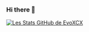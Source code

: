 ### Hi there 👋

<!--
**EvoXCX/EvoXCX** is a ✨ _special_ ✨ repository because its `README.md` (this file) appears on your GitHub profile.

Here are some ideas to get you started:

- 🔭 I’m currently working on ...
- 🌱 I’m currently learning ...
- 👯 I’m looking to collaborate on ...
- 🤔 I’m looking for help with ...
- 💬 Ask me about ...
- 📫 How to reach me: ...
- 😄 Pronouns: ...
- ⚡ Fun fact: ...
-->

[![Les Stats GitHub de EvoXCX](https://github-readme-stats.vercel.app/api?username=evoxcx)](https://github.com/anuraghazra/github-readme-stats)
